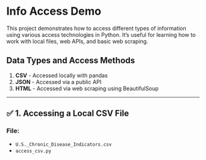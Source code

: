 # Info Access Demo

This project demonstrates how to access different types of information using various access technologies in Python. It’s useful for learning how to work with local files, web APIs, and basic web scraping.

## Data Types and Access Methods

1. **CSV** - Accessed locally with pandas
2. **JSON** - Accessed via a public API
3. **HTML** - Accessed via web scraping using BeautifulSoup

---

## ✅ 1. Accessing a Local CSV File

### File:
- `U.S._Chronic_Disease_Indicators.csv`
- `access_csv.py`
